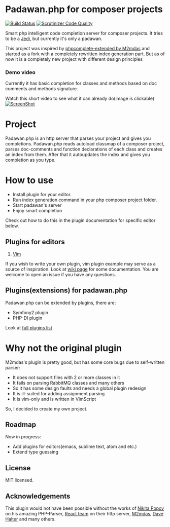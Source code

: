 Padawan.php for composer projects
=================================

[![Build Status](https://travis-ci.org/mkusher/padawan.php.svg?branch=master)](https://travis-ci.org/mkusher/padawan.php)
[![Scrutinizer Code Quality](https://scrutinizer-ci.com/g/mkusher/padawan.php/badges/quality-score.png?b=master)](https://scrutinizer-ci.com/g/mkusher/padawan.php/?branch=master)

Smart php intelligent code completion server for composer projects.
It tries to be a [Jedi](https://github.com/davidhalter/jedi-vim),
but currently it's only a padawan.

This project was inspired by
[phpcomplete-extended by M2mdas](https://github.com/m2mdas/phpcomplete-extended)
and started as a fork with a completely rewritten index generation part.
But as of now it is a completely new project with different design principles

### Demo video

Currently it has basic completion for classes and methods based on doc comments
and methods signature.

Watch this short video to see what it can already do(image is clickable)
[![ScreenShot](http://i1.ytimg.com/vi/Y54P2N1T6-I/maxresdefault.jpg)](https://www.youtube.com/watch?v=Y54P2N1T6-I)

Project
=======

Padawan.php is an http server that parses your project and gives you
completions.
Padawan.php reads autoload classmap of a composer project, parses
doc-comments and function declarations of each class and creates an index
from them. After that it autoupdates the index and gives you completion
as you type.

How to use
==========

- Install plugin for your editor.
- Run index generation command in your php composer
project folder.
- Start padawan's server
- Enjoy smart completion

Check out how to do this in the plugin documentation for specific editor below.

Plugins for editors
-------------------

1. [Vim](https://github.com/mkusher/padawan.vim)

If you wish to write your own plugin, vim plugin example may serve
as a source of inspiration. Look at
[wiki page](https://github.com/mkusher/padawan.php/wiki/Editor-plugins) for
some documentation.
You are welcome to open an issue if you have any questions.

Plugins(extensions) for padawan.php
-----------------------------------

Padawan.php can be extended by plugins, there are:
- Symfony2 plugin
- PHP-DI plugin

Look at [full plugins list](https://github.com/mkusher/padawan.php/wiki/Plugins-list)

Why not the original plugin
===========================

M2mdas's plugin is pretty good, but has some core bugs due to
self-written parser:

* It does not support files with 2 or more classes in it
* It fails on parsing RabbitMQ classes and many others
* So it has some design faults and needs a global plugin redesign
* It is ill-suited for adding assignment parsing
* It is vim-only and is written in VimScript

So, I decided to create my own project.

Roadmap
-------

Now in progress:

* Add plugins for editors(emacs, sublime text, atom and etc.)
* Extend type guessing

License
-------
MIT licensed.

Acknowledgements
----------------

This plugin would not have been possible without the works of
[Nikita Popov](https://github.com/nikic) on his amazing PHP-Parser,
[React team](https://github.com/reactphp) on their http server,
[M2mdas](https://github.com/m2mdas),
[Dave Halter](https://github.com/davidhalter)
and many others.
